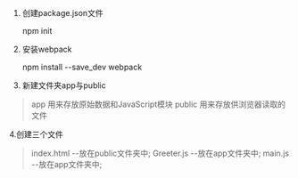 1. 创建package.json文件

    npm init

2. 安装webpack

    npm install --save_dev webpack

3. 新建文件夹app与public
> app 用来存放原始数据和JavaScript模块
> public 用来存放供浏览器读取的文件

4.创建三个文件
> index.html --放在public文件夹中;
> Greeter.js --放在app文件夹中;
> main.js --放在app文件夹中;